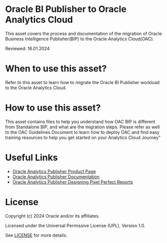 #  Oracle BI Publisher to Oracle Analytics Cloud
 
This asset covers the process and documentation of the migration of Oracle Business Intelligence Publisher(BIP) to the Oracle Analytics Cloud(OAC).
 
Reviewed: 16.01.2024
 
# When to use this asset?
 
Refer to this asset to learn how to migrate the Oracle BI Publisher workload to the Oracle Analytics Cloud.
 
# How to use this asset?
 
This asset contains files to help you understand how OAC BIP is different from Standalone BIP, and what are the migration steps.
Please refer as well to the OAC Guidelines Document to learn how to deploy OAC and find easy training resources to help you get started on your Analytics Cloud Journey"
 
# Useful Links
 
 - [Oracle Analytics Publisher Product Page](https://www.oracle.com/uk/middleware/technologies/analytics-publisher.html)
 - [Oracle Analytics Publisher Documentation](https://docs.oracle.com/en/cloud/paas/analytics-cloud/create-pixel-perfect-reports.html)
 - [Oracle Analytics Publisher Designing Pixel Perfect Reports](https://docs.oracle.com/en/cloud/paas/analytics-cloud/acpmr/designing-pixel-perfect-reports-oracle-analytics-cloud.pdf)

 
# License
 
Copyright (c) 2024 Oracle and/or its affiliates.
 
Licensed under the Universal Permissive License (UPL), Version 1.0.
 
See [LICENSE](https://github.com/oracle-devrel/technology-engineering/blob/main/LICENSE) for more details.
